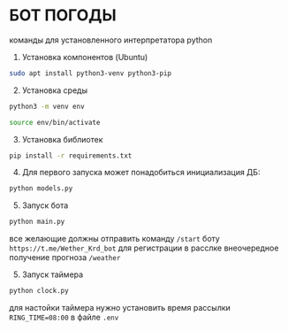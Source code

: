 # БОТ ПОГОДЫ

команды для установленного интерпретатора python 

1. Установка компонентов (Ubuntu)
```bash
sudo apt install python3-venv python3-pip
```
2. Установка среды
```bash
python3 -m venv env
```
```bash
source env/bin/activate
```
3. Установка библиотек
```bash
pip install -r requirements.txt
```
4. Для первого запуска может понадобиться инициализация ДБ:
```bash
python models.py
```

5. Запуск бота
```bash
python main.py
```
все желающие должны отправить команду `/start` боту `https://t.me/Wether_Krd_bot` для регистрации в расслке
внеочередное получение прогноза `/weather`

5. Запуск таймера
```bash
python clock.py
```
для настойки таймера нужно установить время рассылки `RING_TIME=08:00` в файле `.env`